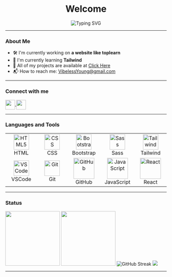 <h1 align="center">Welcome</h1>

<p align="center">
    <img
      src="https://readme-typing-svg.demolab.com?font=Fira+Code&size=28&duration=2000&pause=900&color=3DDCFF&center=true&vCenter=true&width=600&lines=keep+on+going;never+give+up;if+you+don't+want;if+you+don't+win;it+doesn't+matter."
      alt="Typing SVG"
    />
</p>

---

### About Me

- 🛠️ I'm currently working on **a website like toplearn**
- 🌱 I'm currently learning **Tailwind**
- 📁 All of my projects are available at <a href="https://github.com/VibelessYoung?tab=repositories">Click Here</a>
- 📬 How to reach me: <a href="mailto:VibelessYoung@gmail.com">VibelessYoung@gmail.com</a>

---

### Connect with me

<a href="https://t.me/VibelessYoung">
  <img src="https://img.shields.io/badge/Telegram-26A5E4?logo=telegram&logoColor=white" style="height:30px; vertical-align:middle;" />
</a>
<a href="https://instagram.com/Vibeless.Young">
  <img src="https://img.shields.io/badge/Instagram-E4405F?logo=instagram&logoColor=white" style="height:30px; vertical-align:middle;" />
</a>

---

### Languages and Tools

<table>
  <tr>
    <td align="center" width="96">
      <img src="https://cdn.jsdelivr.net/gh/devicons/devicon/icons/html5/html5-original.svg" width="48" height="48" alt="HTML5" /><br>HTML
    </td>
    <td align="center" width="96">
      <img src="https://cdn.jsdelivr.net/gh/devicons/devicon/icons/css3/css3-original.svg" width="48" height="48" alt="CSS" /><br>CSS
    </td>
    <td align="center" width="96">
      <img src="https://cdn.jsdelivr.net/gh/devicons/devicon/icons/bootstrap/bootstrap-original.svg" width="48" height="48" alt="Bootstrap" /><br>Bootstrap
    </td>
    <td align="center" width="96">
      <img src="https://techstack-generator.vercel.app/sass-icon.svg" width="48" height="48" alt="Sass" /><br>Sass
    </td>
    <td align="center" width="96">
      <img src="https://cdn.simpleicons.org/tailwindcss/06B6D4" width="48" height="48" alt="Tailwind" /><br>Tailwind
    </td>
  </tr>
  <tr>
    <td align="center" width="96">
      <img src="https://cdn.jsdelivr.net/gh/devicons/devicon/icons/vscode/vscode-original.svg" width="48" height="48" alt="VSCode" /><br>VSCode
    </td>
    <td align="center" width="96">
      <img src="https://cdn.jsdelivr.net/gh/devicons/devicon/icons/git/git-original.svg" width="48" height="48" alt="Git" /><br>Git
    </td>
    <td align="center" width="96">
      <img src="https://techstack-generator.vercel.app/github-icon.svg" width="65" height="65" alt="GitHub" /><br>GitHub
    </td>
    <td align="center" width="96">
      <img src="https://techstack-generator.vercel.app/js-icon.svg" width="65" height="65" alt="JavaScript" /><br>JavaScript
    </td>
    <td align="center" width="96">
      <img src="https://techstack-generator.vercel.app/react-icon.svg" width="65" height="65" alt="React" /><br>React
    </td>
  </tr>
</table>


---

### Status

<p align="left">
  <img src="https://github-readme-stats.vercel.app/api?username=VibelessYoung&show_icons=true&theme=tokyonight&include_all_commits=true" height="170"/>
  <img src="https://github-readme-stats.vercel.app/api/top-langs/?username=VibelessYoung&layout=compact&langs_count=8&theme=tokyonight" height="170"/>
  <img src="https://streak-stats.demolab.com?user=VibelessYoung&theme=tokyonight" alt="GitHub Streak" />
  <img src="https://github-profile-trophy.vercel.app/?username=VibelessYoung&theme=tokyonight&row=1&column=6" />
</p>

---
